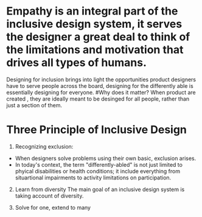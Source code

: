 # Empathy is an integral part of the inclusive design system, it serves the designer a great deal to think of the limitations and motivation that drives all types of humans.
Designing for inclusion brings into light the opportunities product designers have to serve people across the board, designing for the differently able is essentially designing for everyone.
#Why does it matter?
When product are created , they are ideally meant to be desinged for all people, rather than just a section of them.

# Three Principle of Inclusive Design
1. Recognizing exclusion:
- When designers solve problems using their own basic, exclusion arises.
- In today's context, the term "differently-abled" is not just limited to phyical disabilities or health conditions; it include everything from situartional impairments to activity limitations on participation.

2. Learn from diversity
 The main goal of an inclusive design system is taking account of diversity.

3. Solve for one, extend to many
   
